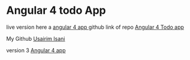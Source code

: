# Angular 4 todo App
live version here a [angular 4 app ](http://angular4todoappbyusairimisani.surge.sh/)
github link of repo [Angular 4 Todo app](https://github.com/UsairimIsani/Angular-4-Todo-App)


My Github [Usairim Isani](https://github.com/UsairimIsani)

version 3 [Angular 4 app](https://v3ngapp4byusairim.surge.sh/)